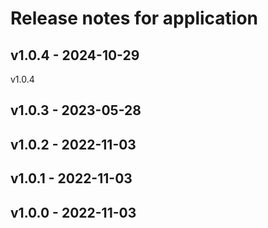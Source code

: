 # Release notes for application

## v1.0.4 - 2024-10-29

v1.0.4

## v1.0.3 - 2023-05-28

## v1.0.2 - 2022-11-03

## v1.0.1 - 2022-11-03

## v1.0.0 - 2022-11-03
